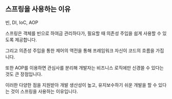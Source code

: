 ## 스프링을 사용하는 이유

빈, DI, IoC, AOP

스프링은 객체를 빈으로 하여금 관리하다가, 필요할 때 의존성 주입을 쉽게 사용할 수 있도록 제공합니다.

그리고 의존성 주입을 통한 제어의 역전을 통해 프레임워크 자신이 코드의 흐름을 가집니다.

또한 AOP를 이용하면 관심사를 분리해 개발자는 비즈니스 로직에만 신경쓸 수 있다는 것도 큰 장점입니다.

이러한 다양한 점을 지원받아 개발 생산성이 높고, 유지보수하기 쉬운 개발을 할 수 있다는 것이 스프링을 사용하는 이유입니다.
